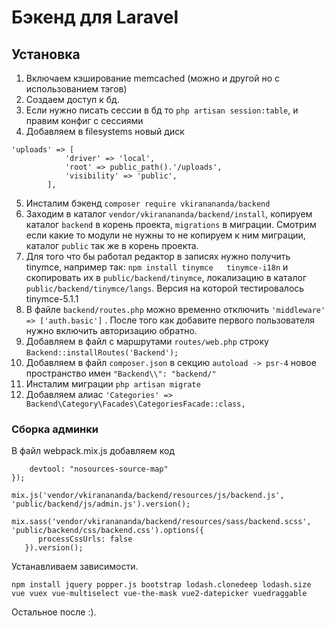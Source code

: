 # Бэкенд для Laravel 

## Установка

1. Включаем кэширование memcached (можно и другой но с использованием тэгов)
2. Создаем доступ к бд.
3. Если нужно писать сессии в бд то `php artisan session:table`, и правим конфиг с сессиями 
4. Добавляем в filesystems новый диск
```
'uploads' => [
            'driver' => 'local',
            'root' => public_path().'/uploads',
            'visibility' => 'public',
        ],
```
5. Инсталим бэкенд `composer require vkiranananda/backend`
6. Заходим в каталог `vendor/vkiranananda/backend/install`, копируем каталог `backend` в корень проекта, `migrations` в миграции. Смотрим если какие то модули не нужны то не копируем к ним миграции, каталог `public` так же в корень проекта.
7. Для того что бы работал редактор в записях нужно получить tinymce, например так: `npm install tinymce   tinymce-i18n` и скопировать их в `public/backend/tinymce`, локализацию в каталог `public/backend/tinymce/langs`. Версия на которой тестировалось tinymce-5.1.1
8. В файле `backend/routes.php` можно временно отключить `'middleware' => ['auth.basic']` . После того как добавите первого пользователя нужно включить  авторизацию обратно. 
9. Добавляем в файл с маршрутами `routes/web.php` строку `Backend::installRoutes('Backend');`
10. Добавляем  в  файл `composer.json` в секцию `autoload -> psr-4` новое пространство имен `"Backend\\": "backend/"`
11. Инсталим миграции `php artisan migrate`
12. Добавляем алиас `'Categories' => Backend\Category\Facades\CategoriesFacade::class,`

### Сборка админки

В файл webpack.mix.js добавляем код

```mix.webpackConfig({
    devtool: "nosources-source-map"
});

mix.js('vendor/vkiranananda/backend/resources/js/backend.js', 'public/backend/js/admin.js').version();

mix.sass('vendor/vkiranananda/backend/resources/sass/backend.scss', 'public/backend/css/backend.css').options({
      processCssUrls: false
   }).version();
```

Устанавливаем зависимости.

`npm install jquery popper.js bootstrap lodash.clonedeep lodash.size vue vuex vue-multiselect vue-the-mask vue2-datepicker vuedraggable`


Остальное после :).
